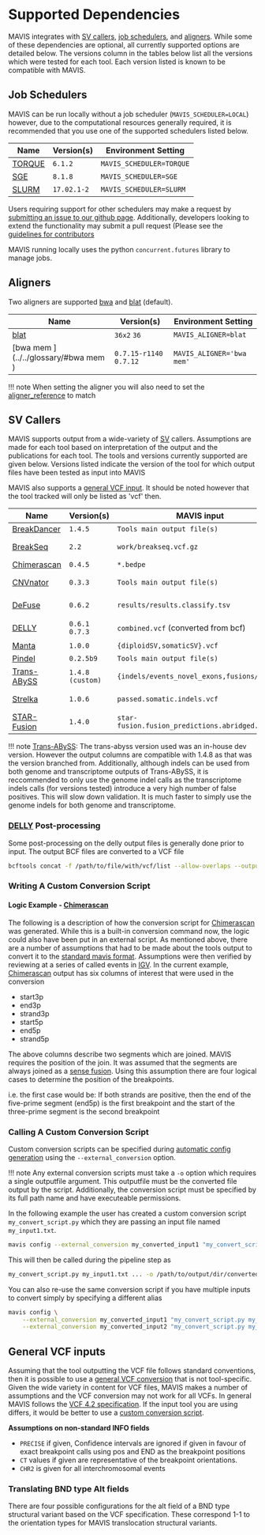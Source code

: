 # Supported Dependencies

MAVIS integrates with
[SV callers](../../inputs/support/#sv-callers),
[job schedulers](../../inputs/support/#job-schedulers), and
[aligners](../../inputs/support/#aligners). While some of
these dependencies are optional, all currently supported options are
detailed below. The versions column in the tables below list all the
versions which were tested for each tool. Each version listed is known
to be compatible with MAVIS.

## Job Schedulers

MAVIS can be run locally without a job scheduler
(`MAVIS_SCHEDULER=LOCAL`) however, due to the computational resources
generally required, it is recommended that you use one of the supported
schedulers listed below.

| Name                        | Version(s)  | Environment Setting      |
| --------------------------- | ----------- | ------------------------ |
| [TORQUE](../../glossary/#torque) | `6.1.2`     | `MAVIS_SCHEDULER=TORQUE` |
| [SGE](../../glossary/#sge)       | `8.1.8`     | `MAVIS_SCHEDULER=SGE`    |
| [SLURM](../../glossary/#slurm)   | `17.02.1-2` | `MAVIS_SCHEDULER=SLURM`  |

Users requiring support for other schedulers may make a request by
[submitting an issue to our github
page](https://github.com/bcgsc/mavis/issues). Additionally, developers
looking to extend the functionality may submit a pull request (Please
see the
[guidelines for contributors](../../development/)

MAVIS running locally uses the python
`concurrent.futures` library to manage
jobs.
##

## Aligners

Two aligners are supported [bwa](../../glossary/#bwa) and
[blat](../../glossary/#blat) (default).

| Name                                      | Version(s)              | Environment Setting       |
| ----------------------------------------- | ----------------------- | ------------------------- |
| [blat](../../glossary/#blat)                   | `36x2` `36`             | `MAVIS_ALIGNER=blat`      |
| [bwa mem <bwa>](../../glossary/#bwa mem <bwa>) | `0.7.15-r1140` `0.7.12` | `MAVIS_ALIGNER='bwa mem'` |

!!! note
    When setting the aligner you will also need to set the
    [aligner_reference](../../configuration/settings/#aligner_reference) to match

## SV Callers

MAVIS supports output from a wide-variety of [SV](../../glossary/#sv) callers. Assumptions are made for each tool based on
interpretation of the output and the publications for each tool. The
tools and versions currently supported are given below. Versions listed
indicate the version of the tool for which output files have been tested
as input into MAVIS

MAVIS also supports a [general VCF input](../../inputs/support/#general-vcf-inputs).
It should be noted however that the tool tracked will only be listed as
'vcf' then.

| Name                                  | Version(s)       | MAVIS input                                   | Publication                                            |
| ------------------------------------- | ---------------- | --------------------------------------------- | ------------------------------------------------------ |
| [BreakDancer](../../glossary/#breakdancer) | `1.4.5`          | `Tools main output file(s)`                   | [Chen-2009](../../background/citations#Chen-2009)           |
| [BreakSeq](../../glossary/#breakseq)       | `2.2`            | `work/breakseq.vcf.gz`                        | [Abyzov-2015](../../background/citations#Abyzov-2015)       |
| [Chimerascan](../../glossary/#chimerascan) | `0.4.5`          | `*.bedpe`                                     | [Iyer-2011](../../background/citations#Iyer-2011)           |
| [CNVnator](../../glossary/#cnvnator)       | `0.3.3`          | `Tools main output file(s)`                   | [Abyzov-2011](../../background/citations#Abyzov-2011)       |
| [DeFuse](../../glossary/#defuse)           | `0.6.2`          | `results/results.classify.tsv`                | [McPherson-2011](../../background/citations#McPherson-2011) |
| [DELLY](../../glossary/#delly)             | `0.6.1` `0.7.3`  | `combined.vcf` (converted from bcf)           | [Rausch-2012](../../background/citations#Rausch-2012)       |
| [Manta](../../glossary/#manta)             | `1.0.0`          | `{diploidSV,somaticSV}.vcf`                   | [Chen-2016](../../background/citations#Chen-2016)           |
| [Pindel](../../glossary/#pindel)           | `0.2.5b9`        | `Tools main output file(s)`                   | [Ye-2009](../../background/citations#Ye-2009)               |
| [Trans-ABySS](../../glossary/#trans-abyss) | `1.4.8 (custom)` | `{indels/events_novel_exons,fusions/*}.tsv`   | [Robertson-2010](../../background/citations#Robertson-2010) |
| [Strelka](../../glossary/#strelka)         | `1.0.6`          | `passed.somatic.indels.vcf`                   | [Saunders-2012](../../background/citations#Saunders-2012)   |
| [STAR-Fusion](../../glossary/#star-fusion) | `1.4.0`          | `star-fusion.fusion_predictions.abridged.tsv` | [Haas-2017](../../background/citations#Haas-2017)           |

!!! note
    [Trans-ABySS](../../glossary/#trans-abyss): The trans-abyss version
    used was an in-house dev version. However the output columns are
    compatible with 1.4.8 as that was the version branched from.
    Additionally, although indels can be used from both genome and
    transcriptome outputs of Trans-ABySS, it is reccommended to only use the
    genome indel calls as the transcriptome indels calls (for versions
    tested) introduce a very high number of false positives. This will slow
    down validation. It is much faster to simply use the genome indels for
    both genome and transcriptome.

### [DELLY](../../glossary/#delly) Post-processing

Some post-processing on the delly output files is generally done prior
to input. The output BCF files are converted to a VCF file

```bash
bcftools concat -f /path/to/file/with/vcf/list --allow-overlaps --output-type v --output combined.vcf
```

### Writing A Custom Conversion Script

#### Logic Example - [Chimerascan](../../glossary/#chimerascan)

The following is a description of how the conversion script for
[Chimerascan](../../background/citations/#iyer-2011) was generated.
While this is a built-in conversion command now, the logic could also
have been put in an external script. As mentioned above, there are a
number of assumptions that had to be made about the tools output to
convert it to the
[standard mavis format](../../inputs/standard/). Assumptions were then verified by reviewing at a series of
called events in [IGV](../../glossary/#igv). In the current
example, [Chimerascan](../../background/citations/#iyer-2011) output
has six columns of interest that were used in the conversion

-   start3p
-   end3p
-   strand3p
-   start5p
-   end5p
-   strand5p

The above columns describe two segments which are joined. MAVIS requires
the position of the join. It was assumed that the segments are always
joined as a [sense fusion](../../glossary/#sense-fusion). Using this
assumption there are four logical cases to determine the position of the
breakpoints.

i.e. the first case would be: If both strands are positive, then the end
of the five-prime segment (end5p) is the first breakpoint and the start
of the three-prime segment is the second breakpoint

### Calling A Custom Conversion Script

Custom conversion scripts can be specified during
[automatic config generation](../../configuration/general/#pipeline-configuration-file)
using the `--external_conversion` option.

!!! note
    Any external conversion scripts must take a `-o` option which requires a
    single outputfile argument. This outputfile must be the converted file
    output by the script. Additionally, the conversion script must be
    specified by its full path name and have executeable permissions.

In the following example the user has created a custom conversion script
`my_convert_script.py` which they are passing an input file named
`my_input1.txt`.

```bash
mavis config --external_conversion my_converted_input1 "my_convert_script.py my_input1.txt ... "
```

This will then be called during the pipeline step as

```bash
my_convert_script.py my_input1.txt ... -o /path/to/output/dir/converted_inputs/my_converted_input1.tab
```

You can also re-use the same conversion script if you have multiple
inputs to convert simply by specifying a different alias

```bash
mavis config \
    --external_conversion my_converted_input1 "my_convert_script.py my_input1.txt" \
    --external_conversion my_converted_input2 "my_convert_script.py my_input2.txt"
```

## General VCF inputs

Assuming that the tool outputting the VCF file follows standard
conventions, then it is possible to use a
[general VCF conversion](../../package/mavis/tools/vcf)
that is not tool-specific. Given the wide variety in content for VCF files,
MAVIS makes a number of assumptions and the VCF conversion may not work
for all VCFs. In general MAVIS follows the [VCF 4.2
specification](https://samtools.github.io/hts-specs/VCFv4.2.pdf). If the
input tool you are using differs, it would be better to use a
[custom conversion script](#calling-a-custom-conversion-script).

**Assumptions on non-standard INFO fields**

-   `PRECISE` if given, Confidence intervals are ignored if given in
    favour of exact breakpoint calls using pos and END as the breakpoint
    positions
-   `CT` values if given are representative of the breakpoint
    orientations.
-   `CHR2` is given for all interchromosomal events

### Translating BND type Alt fields

There are four possible configurations for the alt field of a BND type structural variant
based on the VCF specification. These correspond 1-1 to the orientation types for MAVIS
translocation structural variants.
